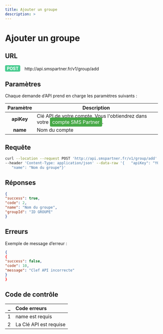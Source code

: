 ```yaml
---
title: Ajouter un groupe
description: >
---
```

# Ajouter un groupe


## URL

<div>
  <div style="background-color: #49CC90; color: white;  display: inline-block; padding: 2px 6px; font-weight: bold; border-radius: 4px;">POST</div> 
  <span style=" display: inline-block; vertical-align: middle; margin-left: 10px;"> http://api.smspartner.fr/v1/group/add</span>
</div>




## Paramètres

Chaque demande d’API prend en charge les paramètres suivants :
           
| Paramètre       | Description |
|:-----------------:|-------------| 
| **apiKey**      | Clé API de votre compte. Vous l'obtiendrez dans votre <a href="https://my.smspartner.fr/connexion" style="background-color: #47a947; color: white; padding: 5px 8px; text-decoration: none; border-radius: 4px;">compte SMS Partner</a>. |
| **name** | Nom du compte |






## Requête
``` bash
curl --location --request POST 'http://api.smspartner.fr/v1/group/add' 
--header 'Content-Type: application/json' --data-raw '{   "apiKey": "YOUR_API_KEY",
   "name": "Nom du groupe"}'
```
## Réponses
``` json
{   
"success": true,   
"code": 2,   
"name": "Nom du groupe",   
"groupId": "ID GROUPE" 
}
```



## Erreurs
Exemple de message d’erreur :

``` json
{   
{ 
"success": false, 
"code": 10, 
"message": "Clef API incorrecte" 
}
}
```

## Code de contrôle

| _  | Code erreurs |
| :---------------: |:---------------|
|1 | 	name est requis |
|2 | 	La Clé API est requise |
<br>



